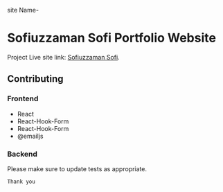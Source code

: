 site Name- 
# Sofiuzzaman Sofi Portfolio Website



Project Live site link: [Sofiuzzaman Sofi](https://sofiuzzamansofi.netlify.app).



## Contributing

### Frontend
- React
- React-Hook-Form
- React-Hook-Form
- @emailjs

### Backend
<!-- - Node Js
- Express Js
- MongoDB
- Mongoose
- JSON Web Token
- Bcrypt Js
- Stripe -->

Please make sure to update tests as appropriate.

```Thank you```
